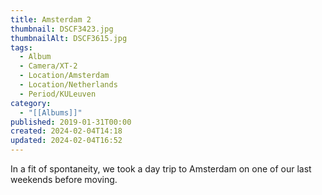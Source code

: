 ```yaml
---
title: Amsterdam 2
thumbnail: DSCF3423.jpg
thumbnailAlt: DSCF3615.jpg
tags:
  - Album
  - Camera/XT-2
  - Location/Amsterdam
  - Location/Netherlands
  - Period/KULeuven
category:
  - "[[Albums]]"
published: 2019-01-31T00:00
created: 2024-02-04T14:18
updated: 2024-02-04T16:52
---
```

In a fit of spontaneity, we took a day trip to Amsterdam on one of our last weekends before moving.
